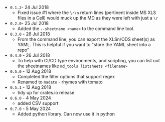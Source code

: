 * `0.1.2`- 24 Jul 2018
  - Fixed issue #1 where the `\r\n` return lines (pertinent inside MS XLS files in a Cell) would muck up the MD
     as they were left with just a `\r`
* `0.2.0`- 25 Jul 2018
  - Added the `--sheetname <name>` to the command line tool.
* `0.3.0` - 26 Jul 2018
  - From the command line, you can export the XLSn/ODS sheet(s) as YAML.
    This is helpful if you want to "store the YAML sheet into a repo"
* `0.4.0` - 26 Jul 2018
  - To help with CI/CD type environments, and scripting, you can list out the sheetnames
    like `md_tools listsheets <filename>`
* `0.5.0` - 12 Aug 2018
  - Completed the filter options that support regex
  - Renamed to `madato` - rhymes with tomato
* `0.5.1` - 12 Aug 2018
  - tidy up for crates.io release
* `0.6.0` - 4 May 2024
  - added CSV support
* `0.7.0` - 5 May 2024
  - Added python library. Can now use it in python
